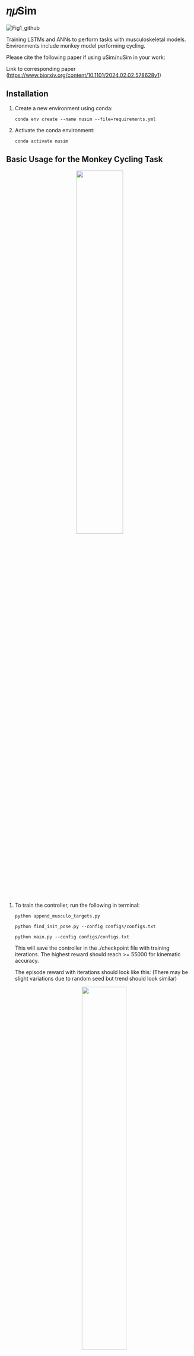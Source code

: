 # 𝜂𝜇Sim
![Fig1_github](https://github.com/saxenalab-neuro/muSim/assets/77393494/aefcb769-7427-4654-be72-08e1d6f59642)


Training LSTMs and ANNs to perform tasks with musculoskeletal models. 
Environments include monkey model performing cycling.

Please cite the following paper if using uSim/nuSim in your work:

Link to corresponding paper (https://www.biorxiv.org/content/10.1101/2024.02.02.578628v1)

## Installation

1. Create a new environment using conda:

    `conda env create --name nusim --file=requirements.yml`

2. Activate the conda environment:

    `conda activate nusim`


## Basic Usage for the Monkey Cycling Task

<p align="center"> <img src="https://github.com/saxenalab-neuro/muSim/assets/77393494/2073cc37-c44a-4558-82ae-a0c54e5573c4" width="50%" height="50%"> </p>

1. To train the controller, run the following in terminal:

    `python append_musculo_targets.py`

    `python find_init_pose.py --config configs/configs.txt`

    `python main.py --config configs/configs.txt`

    This will save the controller in the ./checkpoint file with training iterations. The highest reward should reach >= 55000 for kinematic accuracy.

   The episode reward with iterations should look like this:
   (There may be slight variations due to random seed but trend should look similar)
   
   <p align="center"> <img src="https://github.com/saxenalab-neuro/muSim/assets/77393494/d3a7578c-035d-4a8c-b87b-853e3d03187c" width="50%" height="50%"> </p>

## General Usage

**Inputs:**

**Musculoskeletal Model:**

1. Musculoskeletal Model: Save the MuJoCo musculoskeletal model in “./musculoskeletal_model/” as musculoskeletal_model.xml alongwith the Geometry files

(The path to the musculoskeletal_model.xml can also be specified in the configs.txt file with *musculoskeletal_model_path* param, if not using the above default path)

2. For conversion of musculoskeletal model from OpenSim to MuJoCo, please refer to MyoConverter: https://github.com/MyoHub/myoconverter

**Experimental Kinematics:**

1. Save the experimental kinematics in ‘./kinematics_data/kinematics.pkl’ as a Python dict object with the following format:
    
    dict{
    

```
    <'marker_names'> : <['marker_name_1', ..., 'marker_name_n']>,

    <'train'> : <dict_train>,

    <'test'> : <dict_test>
```

}

1. <’marker_names’> contain a list of names of the experimental markers that were recorded. The marker_name must correspond to a body name in the musculoskeletal model xml file. 
2. <dict_train> and <dict_test> are Python dictionary objects that contain kinematics in the following format

{ 
```
<key> :   <value>,

<key>:   <value>,

.
.
.

<key>: <value>
```

}

<key: int> is the integer index of the corresponding condition. (starts from 0 for the first condition for both the training and testing conditions) 

<value: numpy.ndarray> contains the kinematics for the corresponding condition with shape: [num_markers/targets, num_coordinates = 3, timepoints]. 

num_markers are the number of experimental markers/bodies that are recorded. The order of the num_markers must correspond to the order in which the marker_names are listed. For example, if ‘marker_names’ = [’hand’, ‘elbow’], num_marker= 0 should contain the experimental kinematics for hand and num_marker=1 should contain the experimental kinematics for elbow.

num_coordinates are the x [-->], y[↑] and z[ out of page] coordinates. Values of NaN for any coordinate will keep that coordinate locked. 

An example for saving the experimental kinematics for the cycling task is given in ./exp_kin_cycling/saving_exp_kin.ipynb

(The path to kinematics.pkl file can also be specified using *kinematics_path* param in configs.txt file) 

**Neural Data (optional):**

1. Save the recorded neural data for the training and testing conditions in ‘./nusim_neural_data/neural_activity.pkl’ as a Python dict object:
dict{

```

    <'train'> : <dict_train>,

    <'test'> : <dict_test>
```

}

1. <dict_train> and <dict_test> are Python dictionary objects that contain the neural data in the following format:

<key: int> is the integer index of the corresponding condition as in the kinematics file.

<value: numpy.ndarray> is the numpy array that contains recorded firing rates with the following shape: [timepoints, num_neurons]. num_neurons are the total number of recorded neurons.

Note: If this step is omitted, various post-processing analyses which require recorded neural data such as CCA, will not run. nuSim training will also not proceed.

(nusim_data_path can also be specified in the configs.txt file)

**Stimulus Data (optional):**

Provide any experimental stimulus data in ‘./stimulus_data/stimulus_data.pkl’ as a Python dict object. 

dict{

```

    <'train'> : <dict_train>,

    <'test'> : <dict_test>
```

}

1. <dict_train> and <dict_test> are Python dictionary objects that contain the experimental stimulus data in the following format:

<key: int> is the integer index of the corresponding condition as in the kinematics file.

<value: numpy.ndarray> is the numpy array that contains recorded stimulus data with the following shape: [timepoints, num_features]. num_features are the corresponding features in that stimulus.

**Initial Pose (optional):**

Save the initial pose (containing the qpos and qvel) as numpy arrays in ‘./inital_pose/’ as qpos.npy and qvel.npy with shape [nq, ]. nq is the number of joints in the xml model.

This step is optional. If omitted, the default initial pose for xml model will be used for CMA-ES and IK.

(initial_pose_path can also be specified in the configs.txt file)

**Specifications:**

Provide the parameters for various modules using the ‘./configs/configs.txt’ file. The details of each parameter/specification is given in the configs.txt file.

**General Usage:**

**Inverse Kinematics:**

1. **Append the xml model with targets:**

Run:

`python append_musculo_targets.py`

This will append targets to the musculoskeletal xml file that will follow the preprocessed markers kinematics during simulation.

2. **Find the initial pose for xml model using CMA-ES and Inverse Kinematics:**

a. Run the following command in the terminal:

`python find_init_pose.py --config configs/configs.txt --visualize True`

This will use inverse kinematics (IK) to find the initial pose for the xml model to match the initial timepoint of the target kinematics.

If you see the output, ‘Initial Pose found and saved’, skip 1b.

b. Run:

`python find_init_pose_ik_cma.py --config configs/configs.txt --visualize True`

This willl use CMA-ES optimization with IK to find a good initial pose for the xml model. 

If you see, ‘Initial Pose found and saved using CMA-ES and Inverse Kinematics’, proceed to the next step. 
    
Otherwise, provide a good inital pose for the xml model that preferably starts nearer to the inital marker/target position.
    
3. **Visualize the targets/markers trajectories using randomly initialized uSim network:**

Run

`python main --config configs/configs.txt --visualize True --mode test`

This will visualize the target trajectories using a randomly initialized uSim controller network. Make sure target trajectories look as desired. Otherwise, change the kinematics preprocessing parameters (e.g. trajectory_scaling, center) in the ./configs/configs.txt file.

4. **Visualize the musculoskeletal model trajectory and save the corresponding sensory feedback:**

Run:

`python visualize_trajectories_ik.py --config configs/configs.txt --visualize True`
    
    
This will visualize the xml model following/tracking the training target trajectories. Before proceeding, make sure that the target trajectories are feasible and lie within the bounds of the xml model. Otherwise, adjust the target trajectories using the kinematics preprocessing parameters in configs.txt file.
    
This will also save the generated sensory feedback in ‘./test_data/sensory_feedback_ik.pkl’ as Python dict object: 

<key: int> corresponds to the integer index of the corresponding training condition

<value: numpy.ndarray> with shape: [timepoints, num_of_state_feedback_variables]

This can be used to get Proprioception for training neural networks.

**Training the uSim Controller using DRL:**

**(Make sure DRL/SAC related parameters are specified correctly in the configs.txt file)**

1. To train the uSim controller using the provided DRL algorithm, run:

`python main.py --config configs/configs.txt`
    
2. To continue the training from the previous session, run:

`python main.py --config configs/configs.txt --load_saved_nets_for_training True`

**Testing the uSim Controller:**

To test the trained uSim controller, run:

`python main.py --config configs/configs.txt --mode test --visualize True`

This will visualize the xml model performing movements for training and testing conditions using the trained uSim controller. 

This will also save the files used for post training analyses.

**Post Training Analyses:**

After training, the following modules are used for various analyses. All these modules are in ‘./Analysis’

1. **Kinematics Visualization:**

To visualize the kinematics for the training and testing conditions, see visualize_kinematics.ipynb

2. **PCA:**

To visualize the uSim controller’s population trajectories in PCA subspace, run:

`python collective_pca.py`

3. **Canonical Correlation Analysis (CCA):**

see CCA.ipynb

4. **Linear Regression Analysis (LRA):**

see LRA.ipynb

5. **Procrustes:**

see procrustes.ipynb

6. **Fixed Point (FP) Analysis:**

Clone the fixed-point-finder in ./Analysis, https://github.com/mattgolub/fixed-point-finder

Run

`python find_fp.py`

The fixed point analysis is based on the original implementation: https://github.com/mattgolub/fixed-point-finder. Refer to the github repo for further information.

7. **Rotational Dynamics: (requires MATLAB)**

See and run jpca_nusim.m

Note: jPCA analysis is based on MM Churchland’s original implementation. Please see it for further details (https://www.dropbox.com/scl/fo/duf5zbwcibsux467c6oc9/AIN-ZiFsy2Huyh8h7VMdL7g?rlkey=3o5axmq5hirel4cij7g64jc0r&e=1&dl=0)

**Important for jPCA analysis:**

1. Make sure that ./Analyses/jPCA_ForDistribution is included in the MATLAB path alongwith all sub-directories

2. Make sure that usim test_data folder is included in the MATLAB path. test_data folder is where the jpca data is saved during usim test

**Perturbation Analyses:**

**Selective Feedback Elimination (SFE):**

Specify the part of the sensory feedback to be eliminated in ./SAC/perturbation_specs.py using *sf_elim* variable. Run:

`python main --config configs/configs.txt --mode SFE --visualize True`

**Sensory Perturbation:**

Specify the perturbation vector to be added to the selected sensory feedback in ./SAC/perturbation_specs.py, e.g. *muscle_lengths_pert*. Run:

`python main.py --config configs/configs.txt --mode sensory_pert --visualize True`

**Neural Perturbation:**

The neural perturbation will add the given perturbation to the nodes of the uSim/nuSim controller’s RNN.

Specify the neural perturbation vector in perturbation_specs.py using *neural_pert* variable. Run:

`python main.py --config configs/configs.txt --mode neural_pert --visualize True`

**Change Musculoskeletal Properties:**

To test the trained uSim controller under changed musculoskeletal properties:

1. Go to the folder ‘./musculoskeletal_model/’. Copy and paste the xml model ‘musculo_targets.xml’. Rename the copied model as ‘musculo_targets_pert.xml’.

2. Change the desired musculoskeletal properties in xml model ‘musculo_targets_pert.xml’.

3. Run:

`python main.py --config configs/configs.txt --mode musculo_properties --visualize True`

All the above perturbation analyses will change the post training analyses files in place. To run the post training analyses after perturbation see Post Training Analyses section.
